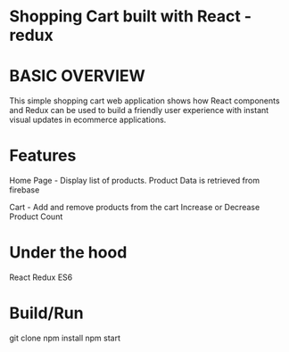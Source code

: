 # Shopping Cart built with React - redux


# BASIC OVERVIEW

This simple shopping cart web application shows how React components and Redux can be used to build a friendly user experience with instant visual updates in  ecommerce applications.

# Features

Home Page - Display list of products.
            Product Data is retrieved from firebase

Cart      -  Add and remove products from the cart 
             Increase or Decrease Product Count


# Under the hood

  React
  Redux
  ES6
  
   
# Build/Run

  git clone
  npm install
  npm start


